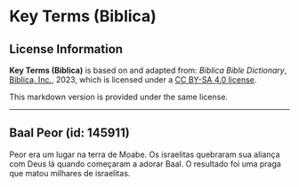 # Key Terms (Biblica)

## License Information

**Key Terms (Biblica)** is based on and adapted from: _Biblica Bible Dictionary_, [Biblica, Inc.](https://www.biblica.com/), 2023, which is licensed under a [CC BY-SA 4.0 license](https://creativecommons.org/licenses/by-sa/4.0/legalcode.en).

This markdown version is provided under the same license.



--------------------------------

## Baal Peor (id: 145911)

Peor era um lugar na terra de Moabe. Os israelitas quebraram sua aliança com Deus lá quando começaram a adorar Baal. O resultado foi uma praga que matou milhares de israelitas.


